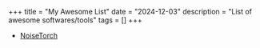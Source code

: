 +++
title = "My Awesome List"
date = "2024-12-03"
description = "List of awesome softwares/tools"
tags = []
+++


- [NoiseTorch](https://github.com/noisetorch/NoiseTorch)

